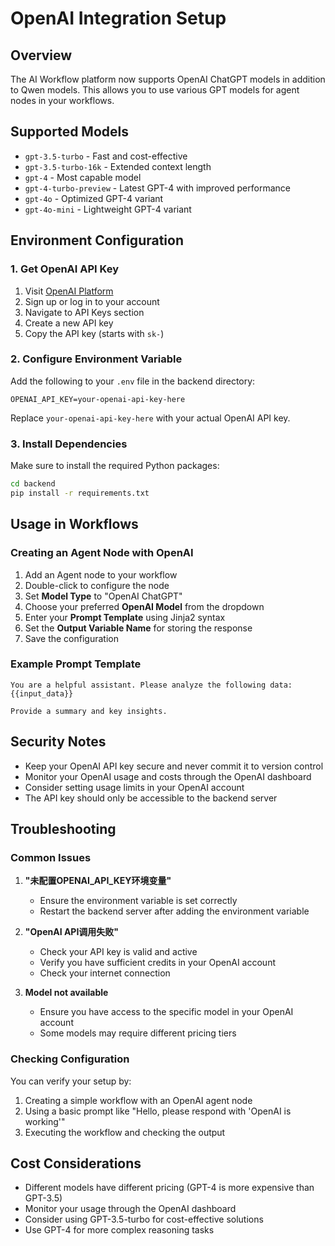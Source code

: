 # OpenAI Integration Setup

## Overview
The AI Workflow platform now supports OpenAI ChatGPT models in addition to Qwen models. This allows you to use various GPT models for agent nodes in your workflows.

## Supported Models
- `gpt-3.5-turbo` - Fast and cost-effective
- `gpt-3.5-turbo-16k` - Extended context length
- `gpt-4` - Most capable model  
- `gpt-4-turbo-preview` - Latest GPT-4 with improved performance
- `gpt-4o` - Optimized GPT-4 variant
- `gpt-4o-mini` - Lightweight GPT-4 variant

## Environment Configuration

### 1. Get OpenAI API Key
1. Visit [OpenAI Platform](https://platform.openai.com/)
2. Sign up or log in to your account
3. Navigate to API Keys section
4. Create a new API key
5. Copy the API key (starts with `sk-`)

### 2. Configure Environment Variable
Add the following to your `.env` file in the backend directory:

```env
OPENAI_API_KEY=your-openai-api-key-here
```

Replace `your-openai-api-key-here` with your actual OpenAI API key.

### 3. Install Dependencies
Make sure to install the required Python packages:

```bash
cd backend
pip install -r requirements.txt
```

## Usage in Workflows

### Creating an Agent Node with OpenAI
1. Add an Agent node to your workflow
2. Double-click to configure the node
3. Set **Model Type** to "OpenAI ChatGPT"
4. Choose your preferred **OpenAI Model** from the dropdown
5. Enter your **Prompt Template** using Jinja2 syntax
6. Set the **Output Variable Name** for storing the response
7. Save the configuration

### Example Prompt Template
```
You are a helpful assistant. Please analyze the following data:
{{input_data}}

Provide a summary and key insights.
```

## Security Notes
- Keep your OpenAI API key secure and never commit it to version control
- Monitor your OpenAI usage and costs through the OpenAI dashboard
- Consider setting usage limits in your OpenAI account
- The API key should only be accessible to the backend server

## Troubleshooting

### Common Issues
1. **"未配置OPENAI_API_KEY环境变量"**
   - Ensure the environment variable is set correctly
   - Restart the backend server after adding the environment variable

2. **"OpenAI API调用失败"**
   - Check your API key is valid and active
   - Verify you have sufficient credits in your OpenAI account
   - Check your internet connection

3. **Model not available**
   - Ensure you have access to the specific model in your OpenAI account
   - Some models may require different pricing tiers

### Checking Configuration
You can verify your setup by:
1. Creating a simple workflow with an OpenAI agent node
2. Using a basic prompt like "Hello, please respond with 'OpenAI is working'"
3. Executing the workflow and checking the output

## Cost Considerations
- Different models have different pricing (GPT-4 is more expensive than GPT-3.5)
- Monitor your usage through the OpenAI dashboard
- Consider using GPT-3.5-turbo for cost-effective solutions
- Use GPT-4 for more complex reasoning tasks 